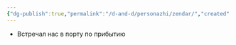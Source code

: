 ```yaml
---
{"dg-publish":true,"permalink":"/d-and-d/personazhi/zendar/","created":"2024-02-19T19:15:28.889+03:00","updated":"2023-12-26T14:51:40.875+03:00"}
---
```


- Встречал нас в порту по прибытию